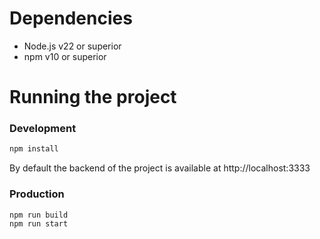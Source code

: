 # Dependencies

- Node.js v22 or superior
- npm v10 or superior

# Running the project

### Development

```bash
npm install
```

By default the backend of the project is available at http://localhost:3333

### Production

```bash
npm run build
npm run start
```
